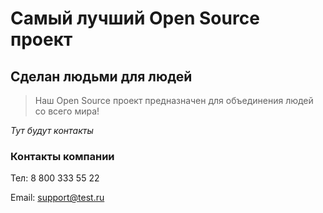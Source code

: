 # Самый лучший Open Source проект

## Сделан людьми для людей

> Наш Open Source проект предназначен для объединения людей со всего мира!

_Тут будут контакты_

### Контакты компании
Тел: 8 800 333 55 22

Email: support@test.ru
